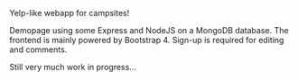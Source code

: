Yelp-like webapp for campsites!

Demopage using some Express and NodeJS on a MongoDB database.
The frontend is mainly powered by Bootstrap 4.
Sign-up is required for editing and comments.

Still very much work in progress...
